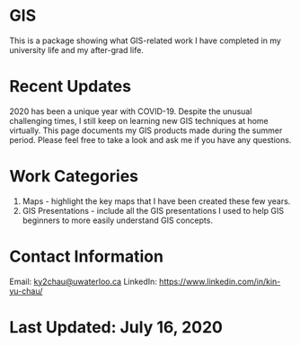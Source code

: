 # GIS
This is a package showing what GIS-related work I have completed in my university life and my after-grad life.

# Recent Updates
2020 has been a unique year with COVID-19. Despite the unusual challenging times, I still keep on learning new GIS techniques at home virtually. This page documents my GIS products made during the summer period. Please feel free to take a look and ask me if you have any questions.

# Work Categories
1. Maps - highlight the key maps that I have been created these few years.
2. GIS Presentations - include all the GIS presentations I used to help GIS beginners to more easily understand GIS concepts.

# Contact Information
Email: ky2chau@uwaterloo.ca
LinkedIn: https://www.linkedin.com/in/kin-yu-chau/

# Last Updated: July 16, 2020
